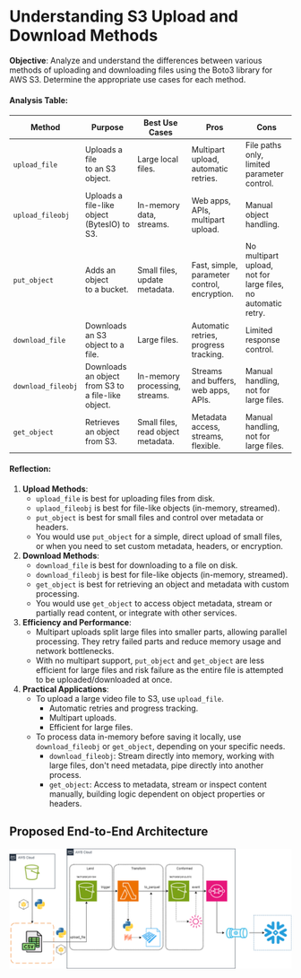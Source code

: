 # Understanding S3 Upload and Download Methods

**Objective**: Analyze and understand the differences between various methods of uploading and downloading files using the Boto3 library for AWS S3. Determine the appropriate use cases for each method.

#### Analysis Table:

| **Method**         | **Purpose** | **Best Use Cases** | **Pros** | **Cons** |
| ------------------ | ----------- | ------------------ | -------- | -------- |
| `upload_file`      | Uploads a file <br>to an S3 object. | Large local files. | Multipart upload, <br>automatic retries. | File paths only, <br>limited parameter <br>control.         |
| `upload_fileobj`   | Uploads a file-like <br>object (BytesIO) to S3. | In-memory data, <br>streams. | Web apps, APIs, <br>multipart upload. | Manual object handling. |
| `put_object`       | Adds an object <br>to a bucket. | Small files, <br>update metadata. | Fast, simple, <br>parameter control, <br>encryption. | No multipart upload, <br>not for large files, <br>no automatic retry.         |
| `download_file`    | Downloads an S3 <br>object to a file. | Large files. | Automatic retries, <br>progress tracking. | Limited response control. |
| `download_fileobj` | Downloads an object <br>from S3 to a file-like <br>object. | In-memory processing, <br>streams. | Streams and buffers, <br>web apps, APIs. | Manual handling, <br>not for large files. |
| `get_object`       | Retrieves an object <br>from S3. | Small files, <br>read object metadata. | Metadata access, streams, <br>flexible. | Manual handling, <br>not for large files. |

#### Reflection:

1. **Upload Methods**:
   - `upload_file` is best for uploading files from disk.
   - `uplaod_fileobj` is best for file-like objects (in-memory, streamed).
   - `put_object` is best for small files and control over metadata or headers.
   - You would use `put_object` for a simple, direct upload of small files, or when you need to set custom metadata, headers, or encryption.
2. **Download Methods**:
   - `download_file` is best for downloading to a file on disk.
   - `download_fileobj` is best for file-like objects (in-memory, streamed).
   - `get_object` is best for retrieving an object and metadata with custom processing.
   - You would use `get_object` to access object metadata, stream or partially read content, or integrate with other services.
3. **Efficiency and Performance**:
   - Multipart uploads split large files into smaller parts, allowing parallel processing. They retry failed parts and reduce memory usage and network bottlenecks.
   - With no multipart support, `put_object` and `get_object` are less efficient for large files and risk failure as the entire file is attempted to be uploaded/downloaded at once.
4. **Practical Applications**:
   - To upload a large video file to S3, use `upload_file`.
        - Automatic retries and progress tracking.
        - Multipart uploads.
        - Efficient for large files.
   - To process data in-memory before saving it locally, use `download_fileobj` or `get_object`, depending on your specific needs. 
        - `download_fileobj`: Stream directly into memory, working with large files, don't need metadata, pipe directly into another process.
        - `get_object`: Access to metadata, stream or inspect content manually, building logic dependent on object properties or headers.

## Proposed End-to-End Architecture
![image](w6-s3-snowpipe.png)
